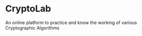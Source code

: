# CryptoLab
An online platform to practice and know the working of various Cryptographic Algorithms

